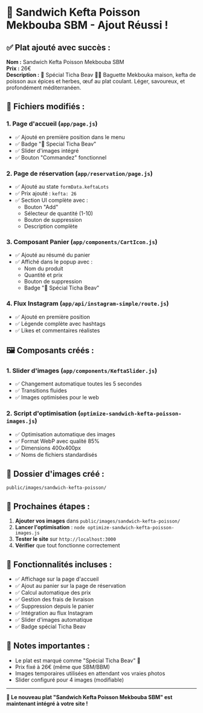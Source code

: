 # 🥪 Sandwich Kefta Poisson Mekbouba SBM - Ajout Réussi !

## ✅ **Plat ajouté avec succès :**

**Nom :** Sandwich Kefta Poisson Mekbouba SBM  
**Prix :** 26€  
**Description :** 🌙 Spécial Ticha Beav 🌊✨ Baguette Mekbouka maison, kefta de poisson aux épices et herbes, œuf au plat coulant. Léger, savoureux, et profondément méditerranéen.

## 📁 **Fichiers modifiés :**

### 1. **Page d'accueil** (`app/page.js`)
- ✅ Ajouté en première position dans le menu
- ✅ Badge "🌙 Special Ticha Beav"
- ✅ Slider d'images intégré
- ✅ Bouton "Commandez" fonctionnel

### 2. **Page de réservation** (`app/reservation/page.js`)
- ✅ Ajouté au state `formData.keftaLots`
- ✅ Prix ajouté : `kefta: 26`
- ✅ Section UI complète avec :
  - Bouton "Add"
  - Sélecteur de quantité (1-10)
  - Bouton de suppression
  - Description complète

### 3. **Composant Panier** (`app/components/CartIcon.js`)
- ✅ Ajouté au résumé du panier
- ✅ Affiché dans le popup avec :
  - Nom du produit
  - Quantité et prix
  - Bouton de suppression
  - Badge "🌙 Spécial Ticha Beav"

### 4. **Flux Instagram** (`app/api/instagram-simple/route.js`)
- ✅ Ajouté en première position
- ✅ Légende complète avec hashtags
- ✅ Likes et commentaires réalistes

## 🖼️ **Composants créés :**

### 1. **Slider d'images** (`app/components/KeftaSlider.js`)
- ✅ Changement automatique toutes les 5 secondes
- ✅ Transitions fluides
- ✅ Images optimisées pour le web

### 2. **Script d'optimisation** (`optimize-sandwich-kefta-poisson-images.js`)
- ✅ Optimisation automatique des images
- ✅ Format WebP avec qualité 85%
- ✅ Dimensions 400x400px
- ✅ Noms de fichiers standardisés

## 📂 **Dossier d'images créé :**
```
public/images/sandwich-kefta-poisson/
```

## 🚀 **Prochaines étapes :**

1. **Ajouter vos images** dans `public/images/sandwich-kefta-poisson/`
2. **Lancer l'optimisation** : `node optimize-sandwich-kefta-poisson-images.js`
3. **Tester le site** sur `http://localhost:3000`
4. **Vérifier** que tout fonctionne correctement

## 🎯 **Fonctionnalités incluses :**

- ✅ Affichage sur la page d'accueil
- ✅ Ajout au panier sur la page de réservation
- ✅ Calcul automatique des prix
- ✅ Gestion des frais de livraison
- ✅ Suppression depuis le panier
- ✅ Intégration au flux Instagram
- ✅ Slider d'images automatique
- ✅ Badge spécial Ticha Beav

## 📝 **Notes importantes :**

- Le plat est marqué comme "Spécial Ticha Beav" 🌙
- Prix fixé à 26€ (même que SBM/BBM)
- Images temporaires utilisées en attendant vos vraies photos
- Slider configuré pour 4 images (modifiable)

---

**🎉 Le nouveau plat "Sandwich Kefta Poisson Mekbouba SBM" est maintenant intégré à votre site !** 